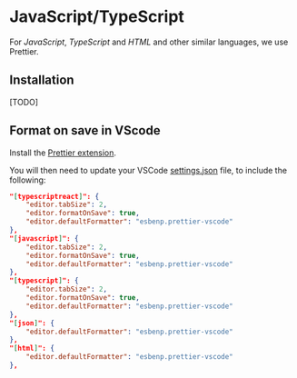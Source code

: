 # JavaScript/TypeScript

For _JavaScript_, _TypeScript_ and _HTML_ and other similar languages, we use Prettier.

## Installation

[TODO]

## Format on save in VScode

Install the [Prettier extension](https://marketplace.visualstudio.com/items?itemName=esbenp.prettier-vscode).

You will then need to update your VSCode [settings.json](https://vscode.readthedocs.io/en/latest/getstarted/settings/) file, to include the following:

```json
"[typescriptreact]": {
    "editor.tabSize": 2,
    "editor.formatOnSave": true,
    "editor.defaultFormatter": "esbenp.prettier-vscode"
},
"[javascript]": {
    "editor.tabSize": 2,
    "editor.formatOnSave": true,
    "editor.defaultFormatter": "esbenp.prettier-vscode"
},
"[typescript]": {
    "editor.tabSize": 2,
    "editor.formatOnSave": true,
    "editor.defaultFormatter": "esbenp.prettier-vscode"
},
"[json]": {
    "editor.defaultFormatter": "esbenp.prettier-vscode"
},
"[html]": {
    "editor.defaultFormatter": "esbenp.prettier-vscode"
},
```
